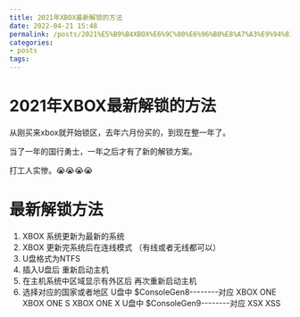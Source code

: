 ```yaml
---
title: 2021年XBOX最新解锁的方法
date: 2022-04-21 15:48
permalink: /posts/2021%E5%B9%B4XBOX%E6%9C%80%E6%96%B0%E8%A7%A3%E9%94%81%E7%9A%84%E6%96%B9%E6%B3%95
categories:
- posts
tags: 
---
```

# 2021年XBOX最新解锁的方法

从刚买来xbox就开始锁区，去年六月份买的，到现在整一年了。

当了一年的国行勇士，一年之后才有了新的解锁方案。

打工人实惨。😭😭😭😭

# 最新解锁方法

1. XBOX 系统更新为最新的系统
2. XBOX 更新完系统后在连线模式 （有线或者无线都可以）
3. U盘格式为NTFS
4. 插入U盘后 重新启动主机
5. 在主机系统中区域显示有外区后 再次重新启动主机
6. 选择对应的国家或者地区
   U盘中 $ConsoleGen8--------对应 XBOX ONE XBOX ONE S XBOX ONE X
   U盘中 $ConsoleGen9--------对应 XSX XSS
